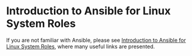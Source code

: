 # Introduction to Ansible for Linux System Roles

If you are not familiar with Ansible, please see
[Introduction to Ansible for Linux System Roles](https://linux-system-roles.github.io/documentation/intro-to-ansible-for-system-roles.html),
where many useful links are presented.
